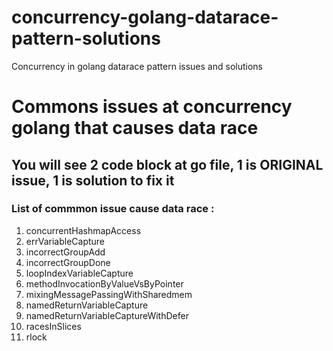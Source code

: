# concurrency-golang-datarace-pattern-solutions
Concurrency in golang datarace pattern issues and solutions

# Commons issues at concurrency golang that causes data race
## You will see 2 code block at go file, 1 is ORIGINAL issue, 1 is solution to fix it

### List of commmon issue cause data race :  

1. concurrentHashmapAccess
2. errVariableCapture
3. incorrectGroupAdd
4. incorrectGroupDone
5. loopIndexVariableCapture
6. methodInvocationByValueVsByPointer
7. mixingMessagePassingWithSharedmem
8. namedReturnVariableCapture
9. namedReturnVariableCaptureWithDefer
10. racesInSlices
11. rlock

